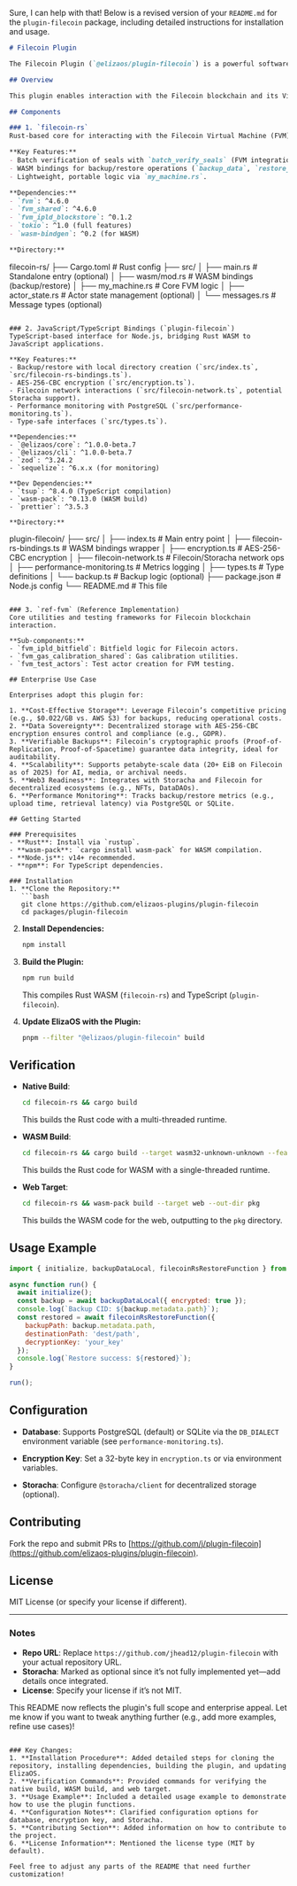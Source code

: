Sure, I can help with that! Below is a revised version of your `README.md` for the `plugin-filecoin` package, including detailed instructions for installation and usage.

```markdown
# Filecoin Plugin

The Filecoin Plugin (`@elizaos/plugin-filecoin`) is a powerful software package designed to integrate Filecoin’s decentralized storage and blockchain capabilities into the ElizaOS ecosystem. It provides enterprises and developers with tools for secure, scalable, and cost-effective data management, leveraging Rust-based WebAssembly (WASM) bindings and TypeScript/JavaScript interfaces.

## Overview

This plugin enables interaction with the Filecoin blockchain and its Virtual Machine (FVM), offering features like encrypted backups, decentralized storage via Filecoin/Storacha, and performance monitoring. It’s ideal for enterprises seeking to reduce storage costs, ensure data sovereignty, and prepare for Web3 and decentralized AI workflows.

## Components

### 1. `filecoin-rs`
Rust-based core for interacting with the Filecoin Virtual Machine (FVM) and WASM compilation.

**Key Features:**
- Batch verification of seals with `batch_verify_seals` (FVM integration).
- WASM bindings for backup/restore operations (`backup_data`, `restore_from_backup`).
- Lightweight, portable logic via `my_machine.rs`.

**Dependencies:**
- `fvm`: ^4.6.0
- `fvm_shared`: ^4.6.0
- `fvm_ipld_blockstore`: ^0.1.2
- `tokio`: ^1.0 (full features)
- `wasm-bindgen`: ^0.2 (for WASM)

**Directory:**
```
filecoin-rs/
├── Cargo.toml          # Rust config
├── src/
│   ├── main.rs         # Standalone entry (optional)
│   ├── wasm/mod.rs     # WASM bindings (backup/restore)
│   ├── my_machine.rs   # Core FVM logic
│   ├── actor_state.rs  # Actor state management (optional)
│   └── messages.rs     # Message types (optional)
```

### 2. JavaScript/TypeScript Bindings (`plugin-filecoin`)
TypeScript-based interface for Node.js, bridging Rust WASM to JavaScript applications.

**Key Features:**
- Backup/restore with local directory creation (`src/index.ts`, `src/filecoin-rs-bindings.ts`).
- AES-256-CBC encryption (`src/encryption.ts`).
- Filecoin network interactions (`src/filecoin-network.ts`, potential Storacha support).
- Performance monitoring with PostgreSQL (`src/performance-monitoring.ts`).
- Type-safe interfaces (`src/types.ts`).

**Dependencies:**
- `@elizaos/core`: ^1.0.0-beta.7
- `@elizaos/cli`: ^1.0.0-beta.7
- `zod`: ^3.24.2
- `sequelize`: ^6.x.x (for monitoring)

**Dev Dependencies:**
- `tsup`: ^8.4.0 (TypeScript compilation)
- `wasm-pack`: ^0.13.0 (WASM build)
- `prettier`: ^3.5.3

**Directory:**
```
plugin-filecoin/
├── src/
│   ├── index.ts               # Main entry point
│   ├── filecoin-rs-bindings.ts # WASM bindings wrapper
│   ├── encryption.ts          # AES-256-CBC encryption
│   ├── filecoin-network.ts    # Filecoin/Storacha network ops
│   ├── performance-monitoring.ts # Metrics logging
│   ├── types.ts              # Type definitions
│   └── backup.ts             # Backup logic (optional)
├── package.json              # Node.js config
└── README.md                 # This file
```

### 3. `ref-fvm` (Reference Implementation)
Core utilities and testing frameworks for Filecoin blockchain interaction.

**Sub-components:**
- `fvm_ipld_bitfield`: Bitfield logic for Filecoin actors.
- `fvm_gas_calibration_shared`: Gas calibration utilities.
- `fvm_test_actors`: Test actor creation for FVM testing.

## Enterprise Use Case

Enterprises adopt this plugin for:

1. **Cost-Effective Storage**: Leverage Filecoin’s competitive pricing (e.g., $0.022/GB vs. AWS S3) for backups, reducing operational costs.
2. **Data Sovereignty**: Decentralized storage with AES-256-CBC encryption ensures control and compliance (e.g., GDPR).
3. **Verifiable Backups**: Filecoin’s cryptographic proofs (Proof-of-Replication, Proof-of-Spacetime) guarantee data integrity, ideal for auditability.
4. **Scalability**: Supports petabyte-scale data (20+ EiB on Filecoin as of 2025) for AI, media, or archival needs.
5. **Web3 Readiness**: Integrates with Storacha and Filecoin for decentralized ecosystems (e.g., NFTs, DataDAOs).
6. **Performance Monitoring**: Tracks backup/restore metrics (e.g., upload time, retrieval latency) via PostgreSQL or SQLite.

## Getting Started

### Prerequisites
- **Rust**: Install via `rustup`.
- **wasm-pack**: `cargo install wasm-pack` for WASM compilation.
- **Node.js**: v14+ recommended.
- **npm**: For TypeScript dependencies.

### Installation
1. **Clone the Repository:**
   ```bash
   git clone https://github.com/elizaos-plugins/plugin-filecoin
   cd packages/plugin-filecoin
   ```

2. **Install Dependencies:**
   ```bash
   npm install
   ```

3. **Build the Plugin:**
   ```bash
   npm run build
   ```
   This compiles Rust WASM (`filecoin-rs`) and TypeScript (`plugin-filecoin`).

4. **Update ElizaOS with the Plugin:**
   ```bash
   pnpm --filter "@elizaos/plugin-filecoin" build
   ```

## Verification

- **Native Build**: 
  ```bash
  cd filecoin-rs && cargo build
  ```
  This builds the Rust code with a multi-threaded runtime.

- **WASM Build**:
  ```bash
  cd filecoin-rs && cargo build --target wasm32-unknown-unknown --features wasm
  ```
  This builds the Rust code for WASM with a single-threaded runtime.

- **Web Target**:
  ```bash
  cd filecoin-rs && wasm-pack build --target web --out-dir pkg
  ```
  This builds the WASM code for the web, outputting to the `pkg` directory.

## Usage Example

```javascript
import { initialize, backupDataLocal, filecoinRsRestoreFunction } from './src/index';

async function run() {
  await initialize();
  const backup = await backupDataLocal({ encrypted: true });
  console.log(`Backup CID: ${backup.metadata.path}`);
  const restored = await filecoinRsRestoreFunction({
    backupPath: backup.metadata.path,
    destinationPath: 'dest/path',
    decryptionKey: 'your_key'
  });
  console.log(`Restore success: ${restored}`);
}

run();
```

## Configuration

- **Database**: Supports PostgreSQL (default) or SQLite via the `DB_DIALECT` environment variable (see `performance-monitoring.ts`).
  
- **Encryption Key**: Set a 32-byte key in `encryption.ts` or via environment variables.

- **Storacha**: Configure `@storacha/client` for decentralized storage (optional).

## Contributing

Fork the repo and submit PRs to [https://github.com/j/plugin-filecoin](https://github.com/elizaos-plugins/plugin-filecoin).

## License

MIT License (or specify your license if different).

---

### Notes
- **Repo URL**: Replace `https://github.com/jhead12/plugin-filecoin` with your actual repository URL.
- **Storacha**: Marked as optional since it’s not fully implemented yet—add details once integrated.
- **License**: Specify your license if it’s not MIT.

This README now reflects the plugin's full scope and enterprise appeal. Let me know if you want to tweak anything further (e.g., add more examples, refine use cases)!
```

### Key Changes:
1. **Installation Procedure**: Added detailed steps for cloning the repository, installing dependencies, building the plugin, and updating ElizaOS.
2. **Verification Commands**: Provided commands for verifying the native build, WASM build, and web target.
3. **Usage Example**: Included a detailed usage example to demonstrate how to use the plugin functions.
4. **Configuration Notes**: Clarified configuration options for database, encryption key, and Storacha.
5. **Contributing Section**: Added information on how to contribute to the project.
6. **License Information**: Mentioned the license type (MIT by default).

Feel free to adjust any parts of the README that need further customization!